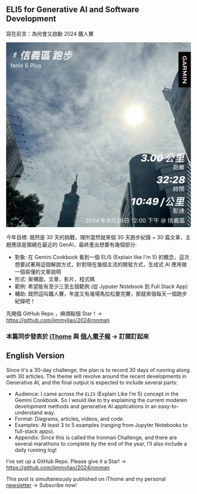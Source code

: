 ## ELI5 for Generative AI and Software Development


寫在前言：為何會又啟動 2024 鐵人賽

![running](./images/01_running.jpg)


今年目標: 既然是 30 天的挑戰，理所當然就來個 30 天跑步紀錄 + 30 篇文章，主題應該是圍繞在最近的 GenAI，最終產出想要有幾個部分:

- 對象: 在 Gemini Cookbook 看到一個 ELI5 (Explain like I'm 5) 的概念，這次想要試著用這個解說方式，針對現在幾個主流的開發方式，生成式 AI 應用做一個易懂的文章說明
- 形式: 架構圖，文章，影片，程式碼
- 範例: 希望能有至少三至五個範例 (從 Jyputer Notebook 到 Full Stack App)
- 輔助: 既然這叫鐵人賽，年底又有幾場馬拉松要完賽，那就來個每天一個跑步紀錄吧！

先開個 GitHub Repo ，麻煩點個 Star！-> https://github.com/jimmyliao/2024ironman

### 本篇同步發表於 [iThome](https://xxx) 與 [個人電子報](https://memo.jimmyliao.net/) -> 訂閱訂起來


## English Version
Since it's a 30-day challenge, the plan is to record 30 days of running along with 30 articles. The theme will revolve around the recent developments in Generative AI, and the final output is expected to include several parts:

- Audience: I came across the `ELI5` (Explain Like I’m 5) concept in the Gemini Cookbook. So I would like to try explaining the current moderen development methods and generative AI applications in an easy-to-understand way.
- Format: Diagrams, articles, videos, and code.
- Examples: At least 3 to 5 examples (ranging from Jupyter Notebooks to full-stack apps).
- Appendix: Since this is called the Ironman Challenge, and there are several marathons to complete by the end of the year, I’ll also include a daily running log!

I’ve set up a GitHub Repo. Please give it a Star! -> https://github.com/jimmyliao/2024ironman

This post is simultaneously published on iThome and my personal [newsletter](https://memo.jimmyliao.net/) -> Subscribe now!

